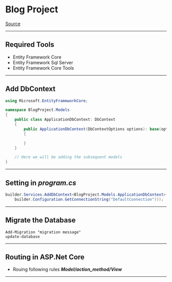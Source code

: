 # Blog Project 
[Source](https://www.youtube.com/watch?v=jhj9ouy7x1g&ab_channel=SameerSaini)

--- ---

## Required Tools

- Entity Framework Core
- Entity Framework Sql Server
- Entity Framework Core Tools

--- ---

## Add DbContext

```C#
using Microsoft.EntityFrameworkCore;

namespace BlogProject.Models
{
    public class ApplicationDbContext: DbContext
    {
        public ApplicationDbContext(DbContextOptions options): base(options)
        {

        }
    }

    // Here we will be adding the subsequent models
}

```
--- ---

## Setting in **_program.cs_**

```C#
builder.Services.AddDbContext<BlogProject.Models.ApplicationDbContext>(options => options.UseSqlServer(
    builder.Configuration.GetConnectionString("DefaultConnection")));
```

--- ---

## Migrate the Database

```shell
Add-Migration "migration message"
update-database
```

--- ---

## Routing in ASP.Net Core

- Rouing following rules **_Model/action_method/View_**



--- ---